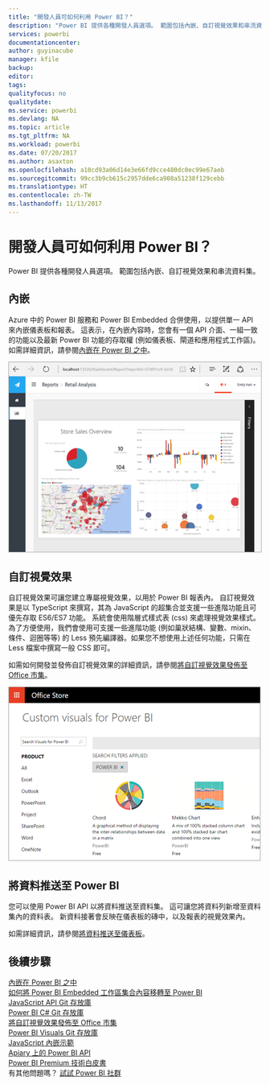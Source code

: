 ```yaml
---
title: "開發人員可如何利用 Power BI？"
description: "Power BI 提供各種開發人員選項。 範圍包括內嵌、自訂視覺效果和串流資料集。"
services: powerbi
documentationcenter: 
author: guyinacube
manager: kfile
backup: 
editor: 
tags: 
qualityfocus: no
qualitydate: 
ms.service: powerbi
ms.devlang: NA
ms.topic: article
ms.tgt_pltfrm: NA
ms.workload: powerbi
ms.date: 07/20/2017
ms.author: asaxton
ms.openlocfilehash: a10cd93a06d14e3e66fd9cce480dc0ec99e67aeb
ms.sourcegitcommit: 99cc3b9cb615c2957dde6ca908a51238f129cebb
ms.translationtype: HT
ms.contentlocale: zh-TW
ms.lasthandoff: 11/13/2017
---
```

# <a name="what-can-developers-do-with-power-bi"></a>開發人員可如何利用 Power BI？
Power BI 提供各種開發人員選項。 範圍包括內嵌、自訂視覺效果和串流資料集。

## <a name="embedding"></a>內嵌
Azure 中的 Power BI 服務和 Power BI Embedded 合併使用，以提供單一 API 來內嵌儀表板和報表。 這表示，在內嵌內容時，您會有一個 API 介面、一組一致的功能以及最新 Power BI 功能的存取權 (例如儀表板、閘道和應用程式工作區)。 如需詳細資訊，請參閱[內嵌在 Power BI 之中](embedding.md)。

![](media/what-can-you-do/powerbi-embed-sample.png)

## <a name="custom-visuals"></a>自訂視覺效果
自訂視覺效果可讓您建立專屬視覺效果，以用於 Power BI 報表內。 自訂視覺效果是以 TypeScript 來撰寫，其為 JavaScript 的超集合並支援一些進階功能且可優先存取 ES6/ES7 功能。 系統會使用階層式樣式表 (css) 來處理視覺效果樣式。 為了方便使用，我們會使用可支援一些進階功能 (例如巢狀結構、變數、mixin、條件、迴圈等等) 的 Less 預先編譯器。如果您不想使用上述任何功能，只需在 Less 檔案中撰寫一般 CSS 即可。

如需如何開發並發佈自訂視覺效果的詳細資訊，請參閱[將自訂視覺效果發佈至 Office 市集](office-store.md)。

![](media/what-can-you-do/powerbi-custom-visual-store.png)

## <a name="push-data-into-power-bi"></a>將資料推送至 Power BI
您可以使用 Power BI API 以將資料推送至資料集。 這可讓您將資料列新增至資料集內的資料表。 新資料接著會反映在儀表板的磚中，以及報表的視覺效果內。

如需詳細資訊，請參閱[將資料推送至儀表板](walkthrough-push-data.md)。

## <a name="next-steps"></a>後續步驟
[內嵌在 Power BI 之中](embedding.md)  
[如何將 Power BI Embedded 工作區集合內容移轉至 Power BI](migrate-from-powerbi-embedded.md)  
[JavaScript API Git 存放庫](https://github.com/Microsoft/PowerBI-JavaScript)  
[Power BI C# Git 存放庫](https://github.com/Microsoft/PowerBI-CSharp)  
[將自訂視覺效果發佈至 Office 市集](office-store.md)  
[Power BI Visuals Git 存放庫](https://github.com/Microsoft/PowerBI-visuals)  
[JavaScript 內嵌示範](https://microsoft.github.io/PowerBI-JavaScript/demo/)  
[Apiary 上的 Power BI API](http://docs.powerbi.apiary.io/#)  
[Power BI Premium 技術白皮書](https://aka.ms/pbipremiumwhitepaper)  
有其他問題嗎？ [試試 Power BI 社群](http://community.powerbi.com/)


